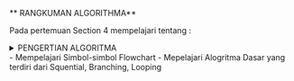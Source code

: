 ** RANGKUMAN ALGORITHMA**

Pada pertemuan Section 4 mempelajari tentang :

<details>
<summary>PENGERTIAN ALGORITMA</summary>
<br>
Algoritma adalah prosedur komputasi yang didefinisikan dengan baik yang mengambil beberapa nilai input dan menghasilkan nilai output, Contohnya adalah Ketika User ingin memasukan input dan inputan itu akan di proses oleh komputer dan ketika selesai proses akan menghasilkan Output yang user input di pertama kali.
<br>
Contoh Dari Algoritma itu ada 3 :
<br>
 1. Squential adalah algoritma yang langsung di process
 2. Branching adalah algoritma yang menggunakan kondisi terlebih dahulu kemudian di process
 3. Looping adalah algoritma yang menggunkana perulangan terlebih dahulu kemudian di process
<br>
Kegunaan Algorimta terdiri dari :
<br>
 1. Check Prime Number : untuk mengecek bilangan prima
 2. Sorting            : untuk memisahkan data
 3. Seacrhing          : untuk mencari data yang di inginkan
</details>
- Mempelajari Simbol-simbol Flowchart
- Mepelajari Alogritma Dasar yang terdiri dari Squential, Branching, Looping
